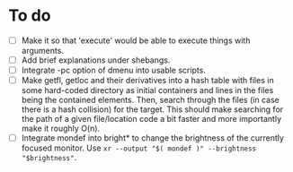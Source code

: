 # To do
- [ ] Make it so that 'execute' would be able to execute things with arguments.
- [ ] Add brief explanations under shebangs.
- [ ] Integrate -pc option of dmenu into usable scripts.
- [ ] Make getfl, getloc and their derivatives into a hash table with files in some hard-coded directory as initial containers and lines in the files being the contained elements. Then, search through the files (in case there is a hash collision) for the target. This should make searching for the path of a given file/location code a bit faster and more importantly make it roughly O(n).
- [ ] Integrate mondef into bright\* to change the brightness of the currently focused monitor. Use `xr --output "$( mondef )" --brightness "$brightness"`.
